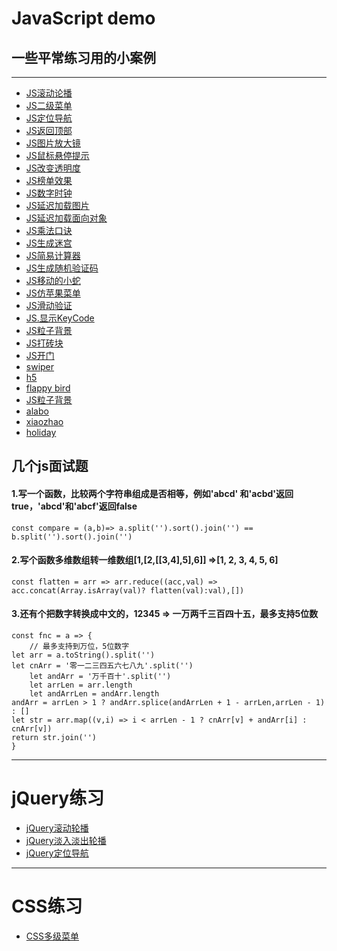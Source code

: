 # JavaScript demo
## 一些平常练习用的小案例
-------------------
- [JS滚动论播](https://ashayx.github.io/JavaScript-demo/JavaScript练手项目/JS滚动轮播.html)
- [JS二级菜单](https://ashayx.github.io/JavaScript-demo/JavaScript练手项目/JS多级菜单.html)
- [JS定位导航](https://ashayx.github.io/JavaScript-demo/JavaScript练手项目/JS定位导航.html)
- [JS返回顶部](https://ashayx.github.io/JavaScript-demo/JavaScript练手项目/JS返回顶部.html)
- [JS图片放大镜](https://ashayx.github.io/JavaScript-demo/JavaScript练手项目/JS图片放大镜.html)
- [JS鼠标悬停提示](https://ashayx.github.io/JavaScript-demo/JavaScript练手项目/JS鼠标悬停提示.html)
- [JS改变透明度](https://ashayx.github.io/JavaScript-demo/JavaScript练手项目/Js改变透明度.html)
- [JS榜单效果](https://ashayx.github.io/JavaScript-demo/JavaScript练手项目/JS榜单效果.html)
- [JS数字时钟](https://ashayx.github.io/JavaScript-demo/JavaScript练手项目/JS数字时钟.html)
- [JS延迟加载图片](https://ashayx.github.io/JavaScript-demo/JavaScript练手项目/JS延迟加载图片.html)
- [JS延迟加载面向对象](https://ashayx.github.io/JavaScript-demo/JavaScript练手项目/JS延迟加载面向对象.html)
- [JS乘法口诀](https://ashayx.github.io/JavaScript-demo/JavaScript练手项目/JS乘法口诀.html)
- [JS生成迷宫](https://ashayx.github.io/JavaScript-demo/JavaScript练手项目/JS迷宫.html)
- [JS简易计算器](https://ashayx.github.io/JavaScript-demo/JavaScript练手项目/JS计算机.html)
- [JS生成随机验证码](https://ashayx.github.io/JavaScript-demo/JavaScript练手项目/JS生成随机验证码.html)
- [JS移动的小蛇](https://ashayx.github.io/JavaScript-demo/JavaScript练手项目/JS小球移动.html)
- [JS仿苹果菜单](https://ashayx.github.io/JavaScript-demo/JavaScript练手项目/JS仿苹果菜单.html)
- [JS滑动验证](https://ashayx.github.io/JavaScript-demo/JavaScript练手项目/JS滑动验证.html)
- [JS.显示KeyCode](https://ashayx.github.io/JavaScript-demo/JavaScript练手项目/JS.显示KeyCode.html)
- [JS粒子背景](https://ashayx.github.io/JavaScript-demo/JavaScript练手项目/JS粒子背景.html)
- [JS打砖块](https://ashayx.github.io/JavaScript-demo/JavaScript练手项目/打砖块/index.html)
- [JS开门](https://ashayx.github.io/JavaScript-demo/JavaScript练手项目/JS开门动画.html)
- [swiper](https://ashayx.github.io/JavaScript-demo/JavaScript练手项目/swiper.html)
- [h5](http://peiyingqiang.win/JavaScript-demo/H5/swiper/index.html)
- [flappy bird](http://peiyingqiang.win/JavaScript-demo/bird/index.html)
- [JS粒子背景](https://ashayx.github.io/JavaScript-demo/JavaScript练手项目/重力.html)
- [alabo](http://peiyingqiang.win/JavaScript-demo/H5/alabo/index.html)
- [xiaozhao](http://peiyingqiang.win/JavaScript-demo/H5/xiaohzao/index.html)
- [holiday](http://peiyingqiang.win/JavaScript-demo/H5/holiday/index.html)
## 几个js面试题
#### 1.写一个函数，比较两个字符串组成是否相等，例如'abcd' 和'acbd'返回true，'abcd'和'abcf'返回false
    const compare = (a,b)=> a.split('').sort().join('') == b.split('').sort().join('')
#### 2.写个函数多维数组转一维数组[1,[2,[[3,4],5],6]] =>[1, 2, 3, 4, 5, 6]
    const flatten = arr => arr.reduce((acc,val) => acc.concat(Array.isArray(val)? flatten(val):val),[])
#### 3.还有个把数字转换成中文的，12345 => 一万两千三百四十五，最多支持5位数
    const fnc = a => {
    	// 最多支持到万位，5位数字
	let arr = a.toString().split('')
	let cnArr = '零一二三四五六七八九'.split('')
      	let andArr = '万千百十'.split('')
      	let arrLen = arr.length
      	let andArrLen = andArr.length
	andArr = arrLen > 1 ? andArr.splice(andArrLen + 1 - arrLen,arrLen - 1) : [] 
	let str = arr.map((v,i) => i < arrLen - 1 ? cnArr[v] + andArr[i] : cnArr[v])
	return str.join('')
    }


------------------------------
# jQuery练习

- [jQuery滚动轮播](https://ashayx.github.io/JavaScript-demo/JavaScript练手项目/jQuery滚动轮播.html)
- [jQuery淡入淡出轮播](https://ashayx.github.io/JavaScript-demo/JavaScript练手项目/jQuery淡入淡出轮播.html)
- [jQuery定位导航](https://ashayx.github.io/JavaScript-demo/JavaScript练手项目/jQuery定位导航.html)
------------
# CSS练习
- [CSS多级菜单](https://ashayx.github.io/JavaScript-demo/JavaScript练手项目/CSS多级菜单.html)
